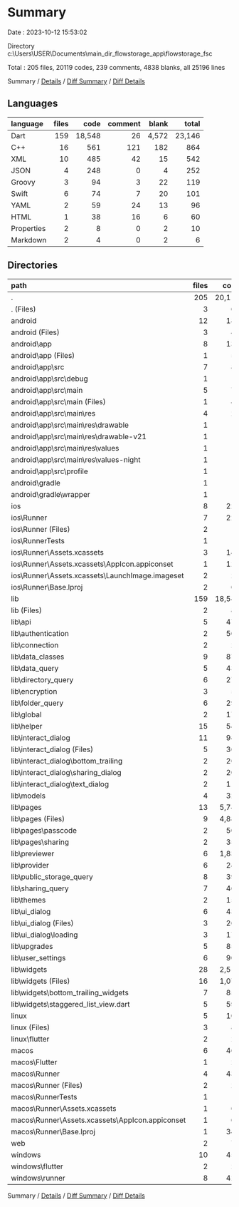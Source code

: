 # Summary

Date : 2023-10-12 15:53:02

Directory c:\\Users\\USER\\Documents\\main_dir_flowstorage_app\\flowstorage_fsc

Total : 205 files,  20119 codes, 239 comments, 4838 blanks, all 25196 lines

Summary / [Details](details.md) / [Diff Summary](diff.md) / [Diff Details](diff-details.md)

## Languages
| language | files | code | comment | blank | total |
| :--- | ---: | ---: | ---: | ---: | ---: |
| Dart | 159 | 18,548 | 26 | 4,572 | 23,146 |
| C++ | 16 | 561 | 121 | 182 | 864 |
| XML | 10 | 485 | 42 | 15 | 542 |
| JSON | 4 | 248 | 0 | 4 | 252 |
| Groovy | 3 | 94 | 3 | 22 | 119 |
| Swift | 6 | 74 | 7 | 20 | 101 |
| YAML | 2 | 59 | 24 | 13 | 96 |
| HTML | 1 | 38 | 16 | 6 | 60 |
| Properties | 2 | 8 | 0 | 2 | 10 |
| Markdown | 2 | 4 | 0 | 2 | 6 |

## Directories
| path | files | code | comment | blank | total |
| :--- | ---: | ---: | ---: | ---: | ---: |
| . | 205 | 20,119 | 239 | 4,838 | 25,196 |
| . (Files) | 3 | 60 | 24 | 13 | 97 |
| android | 12 | 183 | 43 | 36 | 262 |
| android (Files) | 3 | 46 | 0 | 11 | 57 |
| android\\app | 8 | 132 | 43 | 24 | 199 |
| android\\app (Files) | 1 | 51 | 3 | 12 | 66 |
| android\\app\\src | 7 | 81 | 40 | 12 | 133 |
| android\\app\\src\\debug | 1 | 3 | 4 | 1 | 8 |
| android\\app\\src\\main | 5 | 75 | 32 | 10 | 117 |
| android\\app\\src\\main (Files) | 1 | 49 | 0 | 4 | 53 |
| android\\app\\src\\main\\res | 4 | 26 | 32 | 6 | 64 |
| android\\app\\src\\main\\res\\drawable | 1 | 4 | 7 | 2 | 13 |
| android\\app\\src\\main\\res\\drawable-v21 | 1 | 4 | 7 | 2 | 13 |
| android\\app\\src\\main\\res\\values | 1 | 9 | 9 | 1 | 19 |
| android\\app\\src\\main\\res\\values-night | 1 | 9 | 9 | 1 | 19 |
| android\\app\\src\\profile | 1 | 3 | 4 | 1 | 8 |
| android\\gradle | 1 | 5 | 0 | 1 | 6 |
| android\\gradle\\wrapper | 1 | 5 | 0 | 1 | 6 |
| ios | 8 | 229 | 4 | 13 | 246 |
| ios\\Runner | 7 | 222 | 2 | 9 | 233 |
| ios\\Runner (Files) | 2 | 13 | 0 | 3 | 16 |
| ios\\RunnerTests | 1 | 7 | 2 | 4 | 13 |
| ios\\Runner\\Assets.xcassets | 3 | 148 | 0 | 4 | 152 |
| ios\\Runner\\Assets.xcassets\\AppIcon.appiconset | 1 | 122 | 0 | 1 | 123 |
| ios\\Runner\\Assets.xcassets\\LaunchImage.imageset | 2 | 26 | 0 | 3 | 29 |
| ios\\Runner\\Base.lproj | 2 | 61 | 2 | 2 | 65 |
| lib | 159 | 18,548 | 26 | 4,572 | 23,146 |
| lib (Files) | 2 | 80 | 0 | 12 | 92 |
| lib\\api | 5 | 470 | 0 | 121 | 591 |
| lib\\authentication | 2 | 509 | 0 | 101 | 610 |
| lib\\connection | 2 | 23 | 0 | 6 | 29 |
| lib\\data_classes | 9 | 872 | 0 | 366 | 1,238 |
| lib\\data_query | 5 | 438 | 0 | 129 | 567 |
| lib\\directory_query | 6 | 275 | 0 | 111 | 386 |
| lib\\encryption | 3 | 54 | 0 | 24 | 78 |
| lib\\folder_query | 6 | 291 | 0 | 111 | 402 |
| lib\\global | 2 | 176 | 0 | 34 | 210 |
| lib\\helper | 15 | 543 | 0 | 166 | 709 |
| lib\\interact_dialog | 11 | 947 | 0 | 129 | 1,076 |
| lib\\interact_dialog (Files) | 5 | 369 | 0 | 49 | 418 |
| lib\\interact_dialog\\bottom_trailing | 2 | 262 | 0 | 29 | 291 |
| lib\\interact_dialog\\sharing_dialog | 2 | 200 | 0 | 36 | 236 |
| lib\\interact_dialog\\text_dialog | 2 | 116 | 0 | 15 | 131 |
| lib\\models | 4 | 329 | 0 | 104 | 433 |
| lib\\pages | 13 | 5,745 | 5 | 1,493 | 7,243 |
| lib\\pages (Files) | 9 | 4,885 | 4 | 1,322 | 6,211 |
| lib\\pages\\passcode | 2 | 501 | 0 | 102 | 603 |
| lib\\pages\\sharing | 2 | 359 | 1 | 69 | 429 |
| lib\\previewer | 6 | 1,838 | 0 | 422 | 2,260 |
| lib\\provider | 6 | 243 | 0 | 84 | 327 |
| lib\\public_storage_query | 8 | 394 | 0 | 169 | 563 |
| lib\\sharing_query | 7 | 460 | 0 | 175 | 635 |
| lib\\themes | 2 | 152 | 0 | 23 | 175 |
| lib\\ui_dialog | 6 | 436 | 2 | 59 | 497 |
| lib\\ui_dialog (Files) | 3 | 262 | 2 | 21 | 285 |
| lib\\ui_dialog\\loading | 3 | 174 | 0 | 38 | 212 |
| lib\\upgrades | 5 | 850 | 0 | 185 | 1,035 |
| lib\\user_settings | 6 | 904 | 0 | 209 | 1,113 |
| lib\\widgets | 28 | 2,519 | 19 | 339 | 2,877 |
| lib\\widgets (Files) | 16 | 1,070 | 19 | 134 | 1,223 |
| lib\\widgets\\bottom_trailing_widgets | 7 | 851 | 0 | 147 | 998 |
| lib\\widgets\\staggered_list_view.dart | 5 | 598 | 0 | 58 | 656 |
| linux | 5 | 106 | 27 | 38 | 171 |
| linux (Files) | 3 | 86 | 18 | 27 | 131 |
| linux\\flutter | 2 | 20 | 9 | 11 | 40 |
| macos | 6 | 466 | 5 | 16 | 487 |
| macos\\Flutter | 1 | 28 | 3 | 4 | 35 |
| macos\\Runner | 4 | 431 | 0 | 8 | 439 |
| macos\\Runner (Files) | 2 | 20 | 0 | 6 | 26 |
| macos\\RunnerTests | 1 | 7 | 2 | 4 | 13 |
| macos\\Runner\\Assets.xcassets | 1 | 68 | 0 | 1 | 69 |
| macos\\Runner\\Assets.xcassets\\AppIcon.appiconset | 1 | 68 | 0 | 1 | 69 |
| macos\\Runner\\Base.lproj | 1 | 343 | 0 | 1 | 344 |
| web | 2 | 73 | 16 | 7 | 96 |
| windows | 10 | 454 | 94 | 143 | 691 |
| windows\\flutter | 2 | 26 | 9 | 11 | 46 |
| windows\\runner | 8 | 428 | 85 | 132 | 645 |

Summary / [Details](details.md) / [Diff Summary](diff.md) / [Diff Details](diff-details.md)
